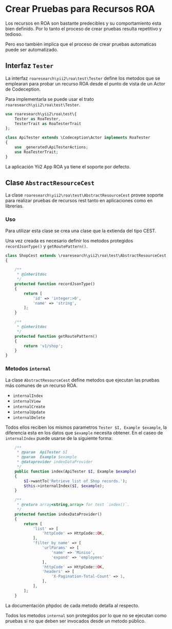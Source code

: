 Crear Pruebas para Recursos ROA
===============================

Los recursos en ROA son bastante predecibles y su comportamiento esta bien
definido. Por lo tanto el proceso de crear pruebas resulta repetitivo y tedioso.

Pero eso también implica que el proceso de crear pruebas automaticas puede ser
automatizado.

Interfaz `Tester`
-----------------

La interfaz `roaresearch\yii2\roa\test\Tester` define los metodos que se emplearan para
probar un recurso ROA desde el punto de vista de un Actor de Codeception.

Para implementarla se puede usar el trato `roaresearch\yii2\roa\test\Tester`.

```php
use roaresearch\yii2\roa\test\{
    Tester as RoaTester,
    TesterTrait as RoaTesterTrait
};

class ApiTester extends \Codeception\Actor implements RoaTester
{
    use _generated\ApiTesterActions;
    use RoaTesterTrait;
}
```

La aplicación Yii2 App ROA ya tiene el soporte por defecto.

Clase `AbstractResourceCest`
----------------------------

La clase `roaresearch\yii2\roa\test\AbstractResourceCest` provee soporte para realizar
pruebas de recursos rest tanto en aplicaciones como en librerias.

### Uso

Para utilizar esta clase se crea una clase que la extienda del tipo CEST.

Una vez creada es necesario definir los metodos protegidos `recordJsonType()`
y `getRoutePattern()`.

```php
class ShopCest extends \roaresearch\yii2\roa\test\AbstractResourceCest
{

    /**
     * @inheritdoc
     */
    protected function recordJsonType()
    {
        return [
            'id' => 'integer:>0',
            'name' => 'string',
        ];
    }

    /**
     * @inheritdoc
     */
    protected function getRoutePattern()
    {
        return 'v1/shop';
    }
}
```

### Metodos `internal`

La clase `AbstractResourceCest` define metodos que ejecutan las pruebas
más comunes de un recurso ROA.

- `internalIndex`
- `internalView`
- `internalCreate`
- `internalUpdate`
- `internalDelete`

Todos ellos reciben los mismos parametros `Tester $I, Example $example`,
la diferencia esta en los datos que `$example` necesita obtener. En el
caseo de `internalIndex` puede usarse de la siguiente forma:

```php
    /**
     * @param  ApiTester $I
     * @param  Example $example
     * @dataprovider indexDataProvider
     */
    public function index(ApiTester $I, Example $example)
    {
        $I->wantTo('Retrieve list of Shop records.');
        $this->internalIndex($I, $example);
    }

    /**
     * @return array<string,array> for test `index()`.
     */
    protected function indexDataProvider()
    {
        return [
            'list' => [
                'httpCode' => HttpCode::OK,
            ],
            'filter by name' => [
                'urlParams' => [
                    'name' => 'Miniso',
                    'expand' => 'employees'
                ],
                'httpCode' => HttpCode::OK,
                'headers' => [
                    'X-Pagination-Total-Count' => 1,
                ],
            ],
        ];
    }
```

La documentación phpdoc de cada metodo detalla al respecto.

Todos los metodos `internal` son protegidos por lo que no
se ejecutan como pruebas si no que deben ser invocados
desde un metodo público.
